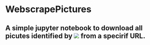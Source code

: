 # WebscrapePictures

## A simple jupyter notebook to download all picutes identified by <img src="..."> from a specirif URL.
